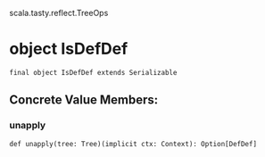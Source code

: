 scala.tasty.reflect.TreeOps
# object IsDefDef

<pre><code class="language-scala" >final object IsDefDef extends Serializable</pre></code>
## Concrete Value Members:
### unapply
<pre><code class="language-scala" >def unapply(tree: Tree)(implicit ctx: Context): Option[DefDef]</pre></code>

